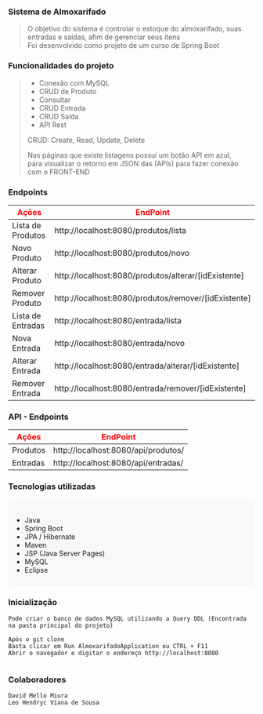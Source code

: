 ### Sistema de Almoxarifado
>O objetivo do sistema é controlar o estoque do almoxarifado, suas entradas e saídas, afim de gerenciar seus itens <br>
Foi desenvolvido como projeto de um curso de Spring Boot


### Funcionalidades do projeto
> - Conexão com MySQL
> - CRUD de Produto
> - Consultar
> - CRUD Entrada
> - CRUD Saída
> - API Rest
>
> CRUD: Create, Read, Update, Delete
>
> Nas páginas que existe listagens possui um botão API em azul, <br>
para visualizar o retorno em JSON das (APIs) para fazer conexão <br>
com o FRONT-END



### Endpoints
<table>
<thead>
  <tr>
    <th style="color: red;">Ações</th>
    <th style="color: red;">EndPoint</th>
  </tr>
</thead>
<tbody>
  <tr>
    <td>Lista de Produtos</td>
    <td>http://localhost:8080/produtos/lista</td>
  </tr>
  
  <tr>
    <td>Novo Produto</td>
    <td>http://localhost:8080/produtos/novo</td>
  </tr>
  
  <tr>
    <td>Alterar Produto</td>
    <td>http://localhost:8080/produtos/alterar/[idExistente]</td>
  </tr>
  
  <tr>
    <td>Remover Produto</td>
    <td>http://localhost:8080/produtos/remover/[idExistente]</td>
  </tr>
  
  <tr>
    <td>Lista de Entradas</td>
    <td>http://localhost:8080/entrada/lista</td>
  </tr>
  
  <tr>
    <td>Nova Entrada</td>
    <td>http://localhost:8080/entrada/novo</td>
  </tr>
  
  <tr>
    <td>Alterar Entrada</td>
    <td>http://localhost:8080/entrada/alterar/[idExistente]</td>
  </tr>
  
  <tr>
    <td>Remover Entrada</td>
    <td>http://localhost:8080/entrada/remover/[idExistente]</td>
  </tr>
</tbody>
</table>


### API - Endpoints
<table>
<thead>
  <tr>
    <th style="color: red;">Ações</th>
    <th style="color: red;">EndPoint</th>
  </tr>
</thead>
<tbody>
  <tr>
    <td>Produtos</td>
    <td>http://localhost:8080/api/produtos/</td>
  </tr>
  
  <tr>
    <td>Entradas</td>
    <td>http://localhost:8080/api/entradas/</td>
  </tr>
</tbody>
</table>


### Tecnologias utilizadas

<div style="background-color: #f6f8fa; border-radius: 5px; padding: 20px 0px 10px 10px ;">
<ul>
<li>Java</li>
<li>Spring Boot</li>
<li>JPA / Hibernate</li>
<li>Maven</li>
<li>JSP (Java Server Pages)</li>
<li>MySQL</li>
<li>Eclipse</li>
</ul>
</div>

### Inicialização
```
Pode criar o banco de dados MySQL utilizando a Query DDL (Encontrada na pasta principal do projeto)

Após o git clone
Basta clicar em Run AlmoxarifadoApplication ou CTRL + F11
Abrir o navegador e digitar o endereço http://localhost:8080


```

### Colaboradores
```
David Mello Miura
Leo Hendryc Viana de Sousa
```